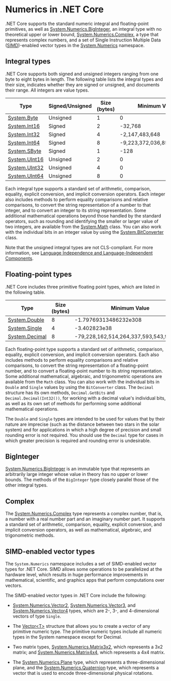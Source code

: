 # Numerics in .NET Core

.NET Core supports the standard numeric integral and floating-point primitives, as well as [System.Numerics.BigInteger](http://dotnet.github.io/api/System.Numerics.BigInteger.html), an integral type with no theoretical upper or lower bound, [System.Numerics.Complex](http://dotnet.github.io/api/System.Numerics.Complex.html), a type that represents complex numbers, and a set of Single Instruction Multiple Data ([SIMD](https://en.wikipedia.org/wiki/SIMD))-enabled vector types in the [System.Numerics](http://dotnet.github.io/api/System.Numerics.html) namespace. 

## Integral types

.NET Core supports both signed and unsigned integers ranging from one byte to eight bytes in length. The following table lists the integral types and their size, indicates whether they are signed or unsigned, and documents their range. All integers are value types. 

Type | Signed/Unsigned | Size (bytes) | Minimum Value | Maximum Value
---- | --------------- | ------------ | ------------- | -------------
[System.Byte](http://dotnet.github.io/api/System.Byte.html) | Unsigned | 1 | 0 | 255
[System.Int16](http://dotnet.github.io/api/System.Int16.html) | Signed | 2 | -32,768 | 32,767
[System.Int32](http://dotnet.github.io/api/System.Int32.html) | Signed | 4 | -2,147,483,648 | 2,147,483,647
[System.Int64](http://dotnet.github.io/api/System.Int64.html) | Signed | 8 | -9,223,372,036,854,775,808 | 9,223,372,036,854,775,807
[System.SByte](http://dotnet.github.io/api/System.SByte.html) | Signed | 1 | -128 | 127
[System.UInt16](http://dotnet.github.io/api/System.UInt16.html) | Unsigned | 2 | 0 | 65,535
[System.UInt32](http://dotnet.github.io/api/System.UInt32.html) | Unsigned | 4 | 0 | 4,294,967,295
[System.UInt64](http://dotnet.github.io/api/System.UInt64.html) | Unsigned | 8 | 0 | 18,446,744,073,709,551,615

Each integral type supports a standard set of arithmetic, comparison, equality, explicit conversion, and implicit conversion operators. Each integer also includes methods to perform equality comparisons and relative comparisons, to convert the string representation of a number to that integer, and to convert an integer to its string representation. Some additional mathematical operations beyond those handled by the standard operators, such as rounding and identifying the smaller or larger value of two integers, are available from the [System.Math](http://dotnet.github.io/api/System.Math.html) class. You can also work with the individual bits in an integer value by using the [System.BitConverter](http://dotnet.github.io/api/System.BitConverter.html) class. 
     
Note that the unsigned integral types are not CLS-compliant. For more information, see [Language Independence and Language-Independent Components](essentials\languageIndependence.md).

## Floating-point types

.NET Core includes three primitive floating point types, which are listed in the following table. 

Type | Size (bytes) | Minimum Value | Maximum Value
---- | ------------ | ------------- | -------------
[System.Double](http://dotnet.github.io/api/System.Double.html) | 8 | -1.79769313486232e308 | 1.79769313486232e308
[System.Single](http://dotnet.github.io/api/System.Single.html) | 4 | -3.402823e38 | 3.402823e38
[System.Decimal](http://dotnet.github.io/api/System.Decimal.html) | 8 | -79,228,162,514,264,337,593,543,950,335 | 79,228,162,514,264,337,593,543,950,335
   
Each floating-point type supports a standard set of arithmetic, comparison, equality, explicit conversion, and implicit conversion operators. Each also includes methods to perform equality comparisons and relative comparisons, to convert the string representation of a floating-point number, and to convert a floating-point number to its string representation. Some additional mathematical, algebraic, and trigonometric operations are available from the `Math` class. You can also work with the individual bits in `Double` and `Single` values by using the `BitConverter` class. The `Decimal` structure has its own methods, `Decimal.GetBits` and `Decimal.Decimal(Int32())`, for working with a decimal value's individual bits, as well as its own set of methods for performing some additional mathematical operations. 

The `Double` and `Single` types are intended to be used for values that by their nature are imprecise (such as the distance between two stars in the solar system) and for applications in which a high degree of precision and small rounding error is not required. You should use the `Decimal` type for cases in which greater precision is required and rounding error is undesirable.

## BigInteger

[System.Numerics.BigInteger](http://dotnet.github.io/api/System.Numerics.BigInteger.html) is an immutable type that represents an arbitrarily large integer whose value in theory has no upper or lower bounds. The methods of the `BigInteger` type closely parallel those of the other integral types.  

## Complex

The [System.Numerics.Complex](http://dotnet.github.io/api/System.Numerics.Complex.html) type represents a complex number, that is, a number with a real number part and an imaginary number part. It supports a standard set of arithmetic, comparison, equality, explicit conversion, and implicit conversion operators, as well as mathematical, algebraic, and trigonometric methods. 

## SIMD-enabled vector types

The `System.Numerics` namespace includes a set of SIMD-enabled vector types for .NET Core. SIMD allows some operations to be parallelized at the hardware level, which results in huge performance improvements in mathematical, scientific, and graphics apps that perform computations over vectors. 

The SIMD-enabled vector types in .NET Core include the following: 

* [System.Numerics.Vector2](http://dotnet.github.io/api/System.Numerics.Vector2.html), [System.Numerics.Vector3](http://dotnet.github.io/api/System.Numerics.Vector3.html), and [System.Numerics.Vector4](http://dotnet.github.io/api/System.Numerics.Vector4.html) types, which are 2-, 3-, and 4-dimensional vectors of type `Single`.

* The [Vector&lt;T&gt;](http://dotnet.github.io/api/System.Numerics.Vector%601.html) structure that allows you to create a vector of any primitive numeric type. The primitive numeric types include all numeric types in the System namespace except for Decimal.

* Two matrix types, [System.Numerics.Matrix3x2](http://dotnet.github.io/api/System.Numerics.Matrix3x2.html), which represents a 3x2 matrix; and [System.Numerics.Matrix4x4](http://dotnet.github.io/api/System.Numerics.Matrix4x4.html), which represents a 4x4 matrix. 

* The [System.Numerics.Plane](http://dotnet.github.io/api/System.Numerics.Plane.html) type, which represents a three-dimensional plane, and the [System.Numerics.Quaternion](http://dotnet.github.io/api/System.Numerics.Quaternion.html) type, which represents a vector that is used to encode three-dimensional physical rotations.
